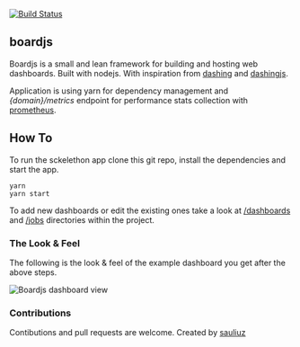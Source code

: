 [![Build Status](https://travis-ci.org/sauliuz/boardjs.svg?branch=master)](https://travis-ci.org/sauliuz/boardjs)

## boardjs

Boardjs is a small and lean framework for building and hosting web dashboards. Built with nodejs. With inspiration from [dashing](http://dashing.io/) and [dashingjs](https://github.com/fabiocaseri/dashing-js).

Application is using yarn for dependency management and *{domain}/metrics* endpoint for performance stats collection with [prometheus](https://prometheus.io/).

## How To

To run the sckelethon app clone this git repo, install the dependencies and start the app.

    yarn
    yarn start

To add new dashboards or edit the existing ones take a look at [/dashboards](/dashboards) and [/jobs](/jobs) directories within the project.
  
### The Look & Feel

The following is the look & feel of the example dashboard you get after the above steps.

![Boardjs dashboard view](https://github.com/sauliuz/dashing-app/blob/master/public/example-dashboard.png "Boardjs dashboard view")

### Contributions

Contibutions and pull requests are welcome. Created by [sauliuz](http://www.popularowl.com/author/saulius/)